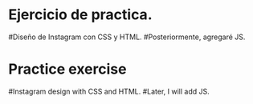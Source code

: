 # Ejercicio de practica.
#Diseño de Instagram con CSS y HTML.
#Posteriormente, agregaré JS.

# Practice exercise
#Instagram design with CSS and HTML.
#Later, I will add JS.
